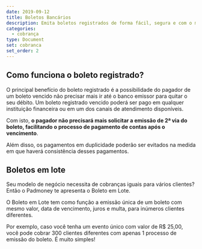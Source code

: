 ```yaml
---
date: 2019-09-12
title: Boletos Bancários
description: Emita boletos registrados de forma fácil, segura e com o melhor preço do mercado
categories:
  - cobrança
type: Document
set: cobranca
set_order: 2
---
```


## Como funciona o boleto registrado?

O principal benefício do boleto registrado é a possibilidade do pagador de um boleto vencido não precisar mais ir até o banco emissor para quitar o seu débito. Um boleto registrado vencido poderá ser pago em qualquer instituição financeira ou em um dos canais de atendimento disponíveis.

Com isto, **o pagador não precisará mais solicitar a emissão de 2ª via do boleto, facilitando o processo de pagamento de contas após o vencimento**.

Além disso, os pagamentos em duplicidade poderão ser evitados na medida em que haverá consistência desses pagamentos.

## Boletos em lote

Seu modelo de negócio necessita de cobranças iguais para vários clientes? Então o Padmoney te apresenta o Boleto em Lote.

O Boleto em Lote tem como função a emissão única de um boleto com mesmo valor, data de vencimento, juros e multa, para inúmeros clientes diferentes.

Por exemplo, caso você tenha um evento único com valor de R$ 25,00, você pode cobrar 300 clientes diferentes com apenas 1 processo de emissão do boleto. É muito simples!

